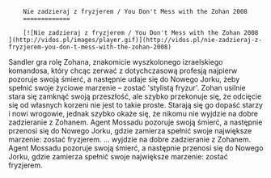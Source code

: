 
        Nie zadzieraj z fryzjerem / You Don't Mess with the Zohan 2008 
        =============
        
        [![Nie zadzieraj z fryzjerem / You Don't Mess with the Zohan 2008 ](http://vidos.pl/images/player.gif)](http://vidos.pl/nie-zadzieraj-z-fryzjerem-you-don-t-mess-with-the-zohan-2008)
        
        
 Sandler gra rolę Zohana, znakomicie wyszkolonego izraelskiego komandosa, który chcąc zerwać z dotychczasową profesją najpierw pozoruje swoją śmierć, a następnie udaje się do Nowego Jorku, żeby spełnić swoje życiowe marzenie – zostać 'stylistą fryzur'. Zohan usilnie stara się zamknąć swoją przeszłość, ale szybko przekonuje się, że odcięcie się od własnych korzeni nie jest to takie proste. Starają się go dopaść starzy i nowi wrogowie, jednak szybko okaże się, że nikomu nie wyjdzie na dobre zadzieranie z Zohanem. Agent Mossadu pozoruje swoją śmierć, a następnie przenosi się do Nowego Jorku, gdzie zamierza spełnić swoje największe marzenie: zostać fryzjerem.  ... wyjdzie na dobre zadzieranie z Zohanem. Agent Mossadu pozoruje swoją śmierć, a następnie przenosi się do Nowego Jorku, gdzie zamierza spełnić swoje największe marzenie: zostać fryzjerem.
    